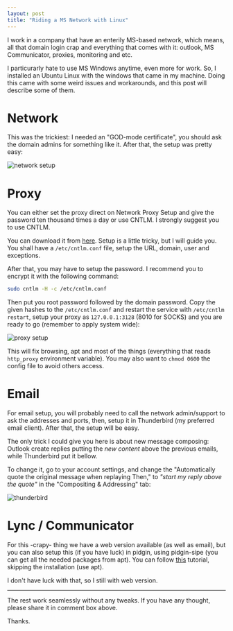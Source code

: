 ```yaml
---
layout: post
title: "Riding a MS Network with Linux"
---
```


I work in a company that have an enterily MS-based network, which means,
all that domain login crap and everything that comes with it: outlook,
MS Communicator, proxies, monitoring and etc.

I particurarly hate to use MS Windows anytime, even more for work. So,
I installed an Ubuntu Linux with the windows that came in my machine.
Doing this came with some weird issues and workarounds, and this post
will describe some of them.

# Network

This was the trickiest: I needed an "GOD-mode certificate", you should
ask the domain admins for something like it. After that, the setup was
pretty easy:

![network setup](http://f.cl.ly/items/110e0e1g3P3S0F1H2219/Screenshot%20from%202013-06-03%2009%3A39%3A41.png)

# Proxy

You can either set the proxy direct on Network Proxy Setup and give the
password ten thousand times a day or use CNTLM. I strongly suggest you
to use CNTLM.

You can download it from [here](http://sourceforge.net/projects/cntlm/files/cntlm/cntlm%200.92.3/).
Setup is a little tricky, but I will guide you. You shall have a
`/etc/cntlm.conf` file, setup the URL, domain, user and exceptions.

After that, you may have to setup the password. I recommend you to
encrypt it with the following command:

```bash
sudo cntlm -H -c /etc/cntlm.conf
```

Then put you root password followed by the domain password. Copy the
given hashes to the `/etc/cntlm.conf` and restart the service with
`/etc/cntlm restart`, setup your proxy as `127.0.0.1:3128` (8010
for SOCKS) and you are ready to go (remember to apply system wide):

![proxy setup](http://f.cl.ly/items/0S1N2W1X1Q19250N1F0R/Screenshot%20from%202013-06-03%2013%3A51%3A51.png)

This will fix browsing, apt and most of the things (everything that reads
`http_proxy` environment variable). You may also want to `chmod 0600` the
config file to avoid others access.


# Email

For email setup, you will probably need to call the network admin/support
to ask the addresses and ports, then, setup it in Thunderbird (my preferred
email client). After that, the setup will be easy.

The only trick I could give you here is about new message composing: Outlook
create replies putting the *new content* above the previous emails, while
Thunderbird put it bellow.

To change it, go to your account settings, and change the "Automatically quote
the original message when replaying Then," to *"start my reply above the
quote"* in the "Compositing & Addressing" tab:

![thunderbird](http://f.cl.ly/items/3a1s1W3b02111z3j4723/Screenshot%20from%202013-06-03%2014%3A10%3A22.png)


# Lync / Communicator

For this -crapy- thing we have a web version available (as well as email),
but you can also setup this (if you have luck) in pidgin, using pidgin-sipe
(you can get all the needed packages from apt). You can follow [this](http://mytricks.in/2011/08/microsoft-lync-client-for-linux.html)
tutorial, skipping the installation (use apt).

I don't have luck with that, so I still with web version.

_____________

The rest work seamlessly without any tweaks. If you have any thought, please
share it in comment box above.

Thanks.
